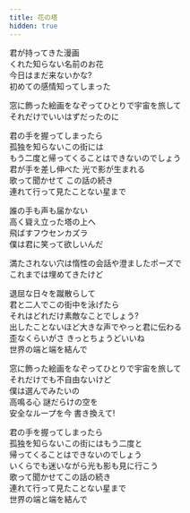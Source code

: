```yaml
---
title: 花の塔
hidden: true
---
```

君が持ってきた漫画  
くれた知らない名前のお花  
今日はまだ来ないかな?  
初めての感情知ってしまった  

窓に飾った絵画をなぞってひとりで宇宙を旅して  
それだけでいいはずだったのに

君の手を握ってしまったら  
孤独を知らないこの街には  
もう二度と帰ってくることはできないのでしょう  
君が手を差し伸べた 光で影が生まれる  
歌って聞かせて この話の続き  
連れて行って見たことない星まで

誰の手も声も届かない  
高く聳え立った塔の上へ  
飛ばすフウセンカズラ  
僕は君に笑って欲しいんだ

満たされない穴は惰性の会話や澄ましたポーズで  
これまでは埋めてきたけど

退屈な日々を蹴散らして  
君と二人でこの街中を泳げたら  
それはどれだけ素敵なことでしょう?  
出したことないほど大きな声でやっと君に伝わる  
歪なくらいがさ きっとちょうどいいね  
世界の端と端を結んで

窓に飾った絵画をなぞってひとりで宇宙を旅して  
それだけでも不自由ないけど  
僕は選んでみたいの  
高鳴る心 謎だらけの空を  
安全なループを今 書き換えて!

君の手を握ってしまったら  
孤独を知らないこの街にはもう二度と  
帰ってくることはできないのでしょう  
いくらでも迷いながら光も影も見に行こう  
歌って聞かせてこの話の続き  
連れて行って見たことない星まで  
世界の端と端を結んで
